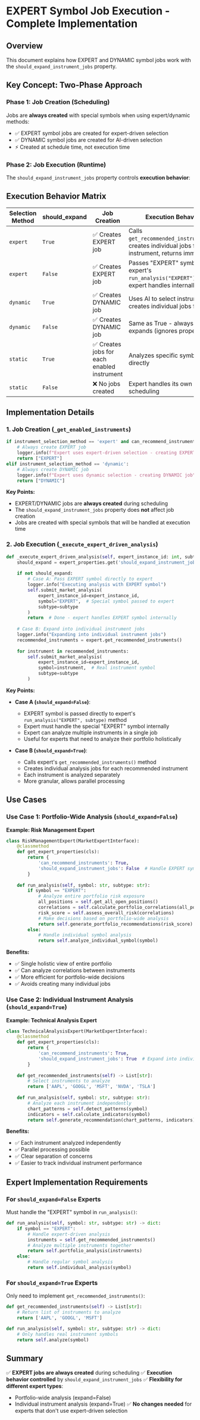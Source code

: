 # EXPERT Symbol Job Execution - Complete Implementation

## Overview
This document explains how EXPERT and DYNAMIC symbol jobs work with the `should_expand_instrument_jobs` property.

## Key Concept: Two-Phase Approach

### Phase 1: Job Creation (Scheduling)
Jobs are **always created** with special symbols when using expert/dynamic methods:
- ✅ EXPERT symbol jobs are created for expert-driven selection
- ✅ DYNAMIC symbol jobs are created for AI-driven selection
- ⚡ Created at schedule time, not execution time

### Phase 2: Job Execution (Runtime)
The `should_expand_instrument_jobs` property controls **execution behavior**:

## Execution Behavior Matrix

| Selection Method | should_expand | Job Creation | Execution Behavior |
|-----------------|---------------|--------------|-------------------|
| `expert` | `True` | ✅ Creates EXPERT job | Calls `get_recommended_instruments()`, creates individual jobs for each instrument, returns immediately |
| `expert` | `False` | ✅ Creates EXPERT job | Passes "EXPERT" symbol to expert's `run_analysis("EXPERT")` - expert handles internally |
| `dynamic` | `True` | ✅ Creates DYNAMIC job | Uses AI to select instruments, creates individual jobs for each |
| `dynamic` | `False` | ✅ Creates DYNAMIC job | Same as True - always expands (ignores property) |
| `static` | `True` | ✅ Creates jobs for each enabled instrument | Analyzes specific symbols directly |
| `static` | `False` | ❌ No jobs created | Expert handles its own scheduling |

## Implementation Details

### 1. Job Creation (`_get_enabled_instruments`)

```python
if instrument_selection_method == 'expert' and can_recommend_instruments:
    # Always create EXPERT job
    logger.info(f"Expert uses expert-driven selection - creating EXPERT job")
    return ["EXPERT"]
elif instrument_selection_method == 'dynamic':
    # Always create DYNAMIC job
    logger.info(f"Expert uses dynamic selection - creating DYNAMIC job")
    return ["DYNAMIC"]
```

**Key Points:**
- EXPERT/DYNAMIC jobs are **always created** during scheduling
- The `should_expand_instrument_jobs` property does **not** affect job creation
- Jobs are created with special symbols that will be handled at execution time

### 2. Job Execution (`_execute_expert_driven_analysis`)

```python
def _execute_expert_driven_analysis(self, expert_instance_id: int, subtype: str):
    should_expand = expert_properties.get('should_expand_instrument_jobs', True)
    
    if not should_expand:
        # Case A: Pass EXPERT symbol directly to expert
        logger.info("Executing analysis with EXPERT symbol")
        self.submit_market_analysis(
            expert_instance_id=expert_instance_id,
            symbol="EXPERT",  # Special symbol passed to expert
            subtype=subtype
        )
        return  # Done - expert handles EXPERT symbol internally
    
    # Case B: Expand into individual instrument jobs
    logger.info("Expanding into individual instrument jobs")
    recommended_instruments = expert.get_recommended_instruments()
    
    for instrument in recommended_instruments:
        self.submit_market_analysis(
            expert_instance_id=expert_instance_id,
            symbol=instrument,  # Real instrument symbol
            subtype=subtype
        )
```

**Key Points:**
- **Case A (`should_expand=False`)**: 
  - EXPERT symbol is passed directly to expert's `run_analysis("EXPERT", subtype)` method
  - Expert must handle the special "EXPERT" symbol internally
  - Expert can analyze multiple instruments in a single job
  - Useful for experts that need to analyze their portfolio holistically

- **Case B (`should_expand=True`)**:
  - Calls expert's `get_recommended_instruments()` method
  - Creates individual analysis jobs for each recommended instrument
  - Each instrument is analyzed separately
  - More granular, allows parallel processing

## Use Cases

### Use Case 1: Portfolio-Wide Analysis (`should_expand=False`)

**Example: Risk Management Expert**
```python
class RiskManagementExpert(MarketExpertInterface):
    @classmethod
    def get_expert_properties(cls):
        return {
            'can_recommend_instruments': True,
            'should_expand_instrument_jobs': False  # Handle EXPERT symbol directly
        }
    
    def run_analysis(self, symbol: str, subtype: str):
        if symbol == "EXPERT":
            # Analyze entire portfolio risk exposure
            all_positions = self.get_all_open_positions()
            correlations = self.calculate_portfolio_correlations(all_positions)
            risk_score = self.assess_overall_risk(correlations)
            # Make decisions based on portfolio-wide analysis
            return self.generate_portfolio_recommendations(risk_score)
        else:
            # Handle individual symbol analysis
            return self.analyze_individual_symbol(symbol)
```

**Benefits:**
- ✅ Single holistic view of entire portfolio
- ✅ Can analyze correlations between instruments
- ✅ More efficient for portfolio-wide decisions
- ✅ Avoids creating many individual jobs

### Use Case 2: Individual Instrument Analysis (`should_expand=True`)

**Example: Technical Analysis Expert**
```python
class TechnicalAnalysisExpert(MarketExpertInterface):
    @classmethod
    def get_expert_properties(cls):
        return {
            'can_recommend_instruments': True,
            'should_expand_instrument_jobs': True  # Expand into individual jobs
        }
    
    def get_recommended_instruments(self) -> List[str]:
        # Select instruments to analyze
        return ['AAPL', 'GOOGL', 'MSFT', 'NVDA', 'TSLA']
    
    def run_analysis(self, symbol: str, subtype: str):
        # Analyze each instrument independently
        chart_patterns = self.detect_patterns(symbol)
        indicators = self.calculate_indicators(symbol)
        return self.generate_recommendation(chart_patterns, indicators)
```

**Benefits:**
- ✅ Each instrument analyzed independently
- ✅ Parallel processing possible
- ✅ Clear separation of concerns
- ✅ Easier to track individual instrument performance

## Expert Implementation Requirements

### For `should_expand=False` Experts
Must handle the "EXPERT" symbol in `run_analysis()`:

```python
def run_analysis(self, symbol: str, subtype: str) -> dict:
    if symbol == "EXPERT":
        # Handle expert-driven analysis
        instruments = self.get_recommended_instruments()
        # Analyze multiple instruments together
        return self.portfolio_analysis(instruments)
    else:
        # Handle regular symbol analysis
        return self.individual_analysis(symbol)
```

### For `should_expand=True` Experts
Only need to implement `get_recommended_instruments()`:

```python
def get_recommended_instruments(self) -> List[str]:
    # Return list of instruments to analyze
    return ['AAPL', 'GOOGL', 'MSFT']

def run_analysis(self, symbol: str, subtype: str) -> dict:
    # Only handles real instrument symbols
    return self.analyze(symbol)
```

## Summary

✅ **EXPERT jobs are always created** during scheduling
✅ **Execution behavior controlled** by `should_expand_instrument_jobs`
✅ **Flexibility for different expert types**:
   - Portfolio-wide analysis (expand=False)
   - Individual instrument analysis (expand=True)
✅ **No changes needed** for experts that don't use expert-driven selection